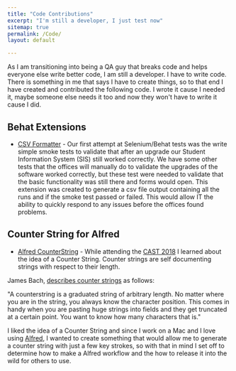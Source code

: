 ```yaml
---
title: "Code Contributions"
excerpt: "I'm still a developer, I just test now"
sitemap: true
permalink: /Code/
layout: default

---
```


As I am transitioning into being a QA guy that breaks code and helps everyone else write better code, I am still a developer.  I have to write code.  There is something in me that says I have to create things, so to that end I have created and contributed the following code.  I wrote it cause I needed it, maybe someone else needs it too and now they won't have to write it cause I did.

## Behat Extensions
* [CSV Formatter](https://github.com/MiamiOH/Behat-CSVFormatter) -  Our first attempt at Selenium/Behat tests was the write simple smoke tests to validate that after an upgrade our Student Information System (SIS) still worked correctly.  We have some other tests that the offices will manually do to validate the upgrades of the software worked correctly, but these test were needed to validate that the basic functionality was still there and forms would open.
This extension was created to generate a csv file output containing all the runs and if the smoke test passed or failed.  This would allow IT the ability to quickly respond to any issues before the offices found problems.

## Counter String for Alfred
* [Alfred CounterString](https://github.com/donkidd/alfred-counterstring/) - While attending the [CAST 2018](https://www.associationforsoftwaretesting.org/conference/cast-2018/) I learned about the idea of a Counter String. Counter strings are self documenting strings with respect to their length.

James Bach, [describes counter strings](http://www.satisfice.com/blog/archives/22) as follows:

"A counterstring is a graduated string of arbitrary length. No matter where you are in the string, you always know the character position. This comes in handy when you are pasting huge strings into fields and they get truncated at a certain point. You want to know how many characters that is."

I liked the idea of a Counter String and since I work on a Mac and I love using [Alfred](https://www.alfredapp.com/), I wanted to create something that would allow me to generate a counter string with just a few key strokes, so with that in mind I set off to determine how to make a Alfred workflow and the how to release it into the wild for others to use.
